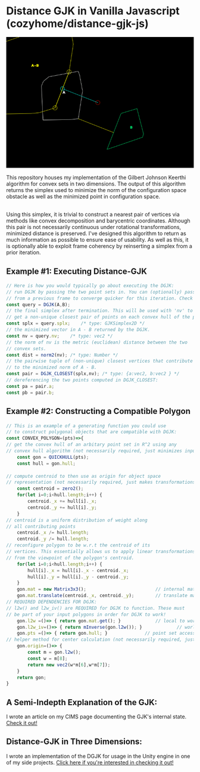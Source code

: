 # Distance GJK in Vanilla Javascript (cozyhome/distance-gjk-js)
<p align="center">
  <img src="img/gjk.gif" alt="DGJK Gif"/>
</p>
This repository houses my implementation of the Gilbert Johnson Keerthi algorithm for convex sets in two dimensions. The output of this algorithm returns the simplex used to minimize the norm of the configuration space obstacle as well as the minimized point in configuration space. 
<br>  
<br>  

Using this simplex, it is trivial to construct a nearest pair of vertices via methods like convex decomposition and barycentric coordinates. Although this pair is not necessarily continuous under rotational transformations, minimized distance is preserved. I've designed this algorithm to return as much information as possible to ensure ease of usability. As well as this, it is optionally able to exploit frame coherency by reinserting a simplex from a prior iteration.

## Example #1: Executing Distance-GJK
```js
// Here is how you would typically go about executing the DGJK:
// run DGJK by passing the two point sets in. You can (optionally) pass in a prior simplex
// from a previous frame to converge quicker for this iteration. Check dgjk.js for more details.
const query = DGJK(A,B);
// the final simplex after termination. This will be used with 'nv' to
// get a non-unique closest pair of points on each convex hull of the point sets.
const splx = query.splx; 	/* type: GJKSimplex2D */
// the minimized vector in A - B returned by the DGJK.
const nv = query.nv; 	/* type: vec2 */
// the norm of nv is the metric (euclidean) distance between the two
// convex sets.
const dist = norm2(nv);	/* type: Number */
// the pairwise tuple of (non-unique) closest vertices that contribute
// to the minimized norm of A - B.
const pair = DGJK_CLOSEST(splx,nv); /* type: {a:vec2, b:vec2 } */
// dereferencing the two points computed in DGJK_CLOSEST:
const pa = pair.a; 
const pb = pair.b;
```
## Example #2: Constructing a Compatible Polygon
```js
// This is an example of a generating function you could use
// to construct polygonal objects that are compatible with DGJK:
const CONVEX_POLYGON=(pts)=>{
// get the convex hull of an arbitary point set in R^2 using any
// convex hull algorithm (not necessarily required, just minimizes input set)
	const gon = QUICKHULL(pts);
	const hull = gon.hull;

// compute centroid to then use as origin for object space
// representation (not necessarily required, just makes transformations easier)
	const centroid = zero2();
	for(let i=0;i<hull.length;i++) {
		centroid._x += hull[i]._x;
		centroid._y += hull[i]._y;
	}
// centroid is a uniform distribution of weight along
// all contributing points
	centroid._x /= hull.length;
	centroid._y /= hull.length;		
// reconfigure polygon to be w.r.t the centroid of its 
// vertices. This essentially allows us to apply linear transformations
// from the viewpoint of the polygon's centroid.
	for(let i=0;i<hull.length;i++) {
		hull[i]._x = hull[i]._x - centroid._x;
		hull[i]._y = hull[i]._y - centroid._y;
	}
	gon.mat = new Matrix3x3();                          // internal matrix state
	gon.mat.translate(centroid._x, centroid._y);		// translate matrix to centroid
// REQUIRED DEPENDENCIES FOR DGJK:
// l2w() and l2w_iv() are REQUIRED for DGJK to function. These must
// be part of your input polygons in order for DGJK to work!
	gon.l2w =()=> { return gon.mat.get(); }				// local to world matrix accessor
	gon.l2w_iv=()=> { return mInverse(gon.l2w()); }	            // world to local matrix accessor
	gon.pts =()=> { return gon.hull; }				// point set accessor
// helper method for center calculation (not necessarily required, just makes origins easier to get)
	gon.origin=()=> {
		const m = gon.l2w();
		const w = m[8];
		return new vec2(w*m[6],w*m[7]);
	}
	return gon;
}
```
## A Semi-Indepth Explanation of the GJK:
I wrote an article on my CIMS page documenting the GJK's internal state. [Check it out!](https://cs.nyu.edu/~djc624/hobby/dgjk/index.html)

## Distance-GJK in Three Dimensions:
I wrote an implementation of the DGJK for usage in the Unity engine in one of my side projects. [Click here if you're interested in checking it out!](https://github.com/CozyHome/team_platformer--2-week-project/blob/main/WinterPlatformer/Assets/scripts/DistanceGJK.cs)